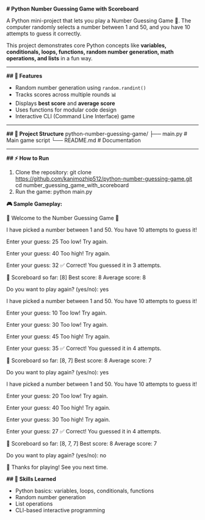 ****# Python Number Guessing Game with Scoreboard****

A Python mini-project that lets you play a Number Guessing Game 🎲. The computer randomly selects a number between 1 and 50, and you have 10 attempts to guess it correctly.

This project demonstrates core Python concepts like **variables, conditionals, loops, functions, random number generation, math operations, and lists** in a fun way.

---

**## 🚀 Features**
- Random number generation using `random.randint()`  
- Tracks scores across multiple rounds 📊  
- Displays **best score** and **average score**  
- Uses functions for modular code design  
- Interactive CLI (Command Line Interface) game  

---

**## 📂 Project Structure**
python-number-guessing-game/
├── main.py        # Main game script
└── README.md      # Documentation

---

**## ⚡ How to Run**
1. Clone the repository:
   git clone https://github.com/kanimozhip512/python-number-guessing-game.git
   cd number_guessing_game_with_scoreboard
2. Run the game:
   python main.py

****🎮 Sample Gameplay:****

🎉 Welcome to the Number Guessing Game 🎉

I have picked a number between 1 and 50.
You have 10 attempts to guess it!

Enter your guess: 25
Too low! Try again.

Enter your guess: 40
Too high! Try again.

Enter your guess: 32
✅ Correct! You guessed it in 3 attempts.

🎯 Scoreboard so far: [8]
Best score: 8
Average score: 8

Do you want to play again? (yes/no): yes

I have picked a number between 1 and 50.
You have 10 attempts to guess it!

Enter your guess: 10
Too low! Try again.

Enter your guess: 30
Too low! Try again.

Enter your guess: 45
Too high! Try again.

Enter your guess: 35
✅ Correct! You guessed it in 4 attempts.

🎯 Scoreboard so far: [8, 7]
Best score: 8
Average score: 7

Do you want to play again? (yes/no): yes

I have picked a number between 1 and 50.
You have 10 attempts to guess it!

Enter your guess: 20
Too low! Try again.

Enter your guess: 40
Too high! Try again.

Enter your guess: 30
Too high! Try again.

Enter your guess: 27
✅ Correct! You guessed it in 4 attempts.

🎯 Scoreboard so far: [8, 7, 7]
Best score: 8
Average score: 7

Do you want to play again? (yes/no): no

👋 Thanks for playing! See you next time.

**## 🧠 Skills Learned**
- Python basics: variables, loops, conditionals, functions
- Random number generation
- List operations
- CLI-based interactive programming



